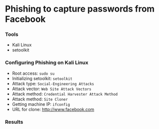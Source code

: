 # Phishing to capture passwords from Facebook

### Tools

- Kali Linux
- setoolkit

### Configuring Phishing on Kali Linux

- Root access: ``` sudo su ```
- Initializing setoolkit: ``` setoolkit ```
- Attack type: ``` Social-Engineering Attacks ```
- Attack vector: ``` Web Site Attack Vectors ```
- Attack method: ```Credential Harvester Attack Method ```
- Attack method: ``` Site Cloner ```
- Getting machine IP: ``` ifconfig ```
- URL for clone: http://www.facebook.com

### Results
